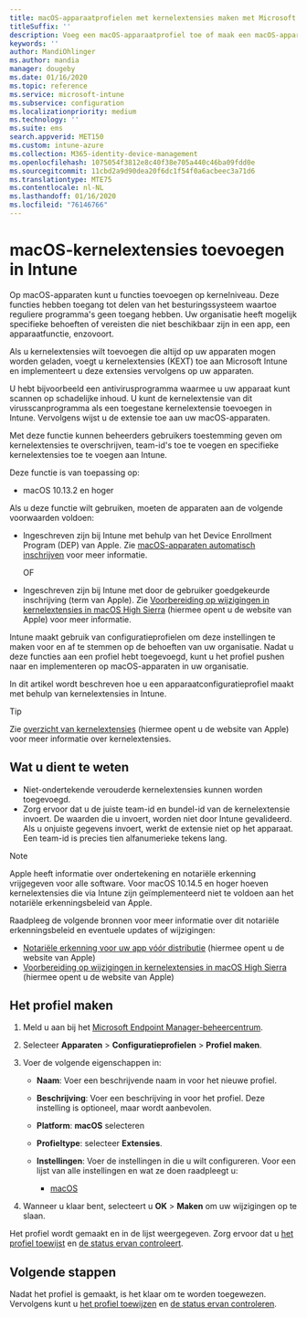 ```yaml
---
title: macOS-apparaatprofielen met kernelextensies maken met Microsoft Intune - Azure | Microsoft Docs
titleSuffix: ''
description: Voeg een macOS-apparaatprofiel toe of maak een macOS-apparaatprofiel en configureer vervolgens kernelextensies om gebruikers toe te staan acties te overschrijven, een team-id toe te voegen en vervolgens een bundel- en team-id toe te voegen in Microsoft Intune.
keywords: ''
author: MandiOhlinger
ms.author: mandia
manager: dougeby
ms.date: 01/16/2020
ms.topic: reference
ms.service: microsoft-intune
ms.subservice: configuration
ms.localizationpriority: medium
ms.technology: ''
ms.suite: ems
search.appverid: MET150
ms.custom: intune-azure
ms.collection: M365-identity-device-management
ms.openlocfilehash: 1075054f3812e8c40f38e705a440c46ba09fdd0e
ms.sourcegitcommit: 11cbd2a9d90dea20f6dc1f54f0a6acbeec3a71d6
ms.translationtype: MTE75
ms.contentlocale: nl-NL
ms.lasthandoff: 01/16/2020
ms.locfileid: "76146766"
---
```

# <a name="add-macos-kernel-extensions-in-intune"></a>macOS-kernelextensies toevoegen in Intune

Op macOS-apparaten kunt u functies toevoegen op kernelniveau. Deze functies hebben toegang tot delen van het besturingssysteem waartoe reguliere programma's geen toegang hebben. Uw organisatie heeft mogelijk specifieke behoeften of vereisten die niet beschikbaar zijn in een app, een apparaatfunctie, enzovoort. 

Als u kernelextensies wilt toevoegen die altijd op uw apparaten mogen worden geladen, voegt u kernelextensies (KEXT) toe aan Microsoft Intune en implementeert u deze extensies vervolgens op uw apparaten.

U hebt bijvoorbeeld een antivirusprogramma waarmee u uw apparaat kunt scannen op schadelijke inhoud. U kunt de kernelextensie van dit virusscanprogramma als een toegestane kernelextensie toevoegen in Intune. Vervolgens wijst u de extensie toe aan uw macOS-apparaten.

Met deze functie kunnen beheerders gebruikers toestemming geven om kernelextensies te overschrijven, team-id's toe te voegen en specifieke kernelextensies toe te voegen aan Intune.

Deze functie is van toepassing op:

- macOS 10.13.2 en hoger

Als u deze functie wilt gebruiken, moeten de apparaten aan de volgende voorwaarden voldoen:

- Ingeschreven zijn bij Intune met behulp van het Device Enrollment Program (DEP) van Apple. Zie [macOS-apparaten automatisch inschrijven](../enrollment/device-enrollment-program-enroll-macos.md) voor meer informatie.

  OF

- Ingeschreven zijn bij Intune met door de gebruiker goedgekeurde inschrijving (term van Apple). Zie [Voorbereiding op wijzigingen in kernelextensies in macOS High Sierra](https://support.apple.com/en-us/HT208019) (hiermee opent u de website van Apple) voor meer informatie.

Intune maakt gebruik van configuratieprofielen om deze instellingen te maken voor en af te stemmen op de behoeften van uw organisatie. Nadat u deze functies aan een profiel hebt toegevoegd, kunt u het profiel pushen naar en implementeren op macOS-apparaten in uw organisatie.

In dit artikel wordt beschreven hoe u een apparaatconfiguratieprofiel maakt met behulp van kernelextensies in Intune.

> [!TIP]
> Zie [overzicht van kernelextensies](https://developer.apple.com/library/archive/documentation/Darwin/Conceptual/KernelProgramming/Extend/Extend.html) (hiermee opent u de website van Apple) voor meer informatie over kernelextensies.

## <a name="what-you-need-to-know"></a>Wat u dient te weten

- Niet-ondertekende verouderde kernelextensies kunnen worden toegevoegd.
- Zorg ervoor dat u de juiste team-id en bundel-id van de kernelextensie invoert. De waarden die u invoert, worden niet door Intune gevalideerd. Als u onjuiste gegevens invoert, werkt de extensie niet op het apparaat. Een team-id is precies tien alfanumerieke tekens lang. 

> [!NOTE]
> Apple heeft informatie over ondertekening en notariële erkenning vrijgegeven voor alle software. Voor macOS 10.14.5 en hoger hoeven kernelextensies die via Intune zijn geïmplementeerd niet te voldoen aan het notariële erkenningsbeleid van Apple.
>
> Raadpleeg de volgende bronnen voor meer informatie over dit notariële erkenningsbeleid en eventuele updates of wijzigingen:
>
> - [Notariële erkenning voor uw app vóór distributie](https://developer.apple.com/documentation/security/notarizing_your_app_before_distribution) (hiermee opent u de website van Apple) 
> - [Voorbereiding op wijzigingen in kernelextensies in macOS High Sierra](https://support.apple.com/en-us/HT208019) (hiermee opent u de website van Apple)

## <a name="create-the-profile"></a>Het profiel maken

1. Meld u aan bij het [Microsoft Endpoint Manager-beheercentrum](https://go.microsoft.com/fwlink/?linkid=2109431).
2. Selecteer **Apparaten** > **Configuratieprofielen** > **Profiel maken**.
3. Voer de volgende eigenschappen in:

    - **Naam**: Voer een beschrijvende naam in voor het nieuwe profiel.
    - **Beschrijving**: Voer een beschrijving in voor het profiel. Deze instelling is optioneel, maar wordt aanbevolen.
    - **Platform**: **macOS** selecteren
    - **Profieltype**: selecteer **Extensies**.
    - **Instellingen**: Voer de instellingen in die u wilt configureren. Voor een lijst van alle instellingen en wat ze doen raadpleegt u:

        - [macOS](kernel-extensions-settings-macos.md)

4. Wanneer u klaar bent, selecteert u **OK** > **Maken** om uw wijzigingen op te slaan.

Het profiel wordt gemaakt en in de lijst weergegeven. Zorg ervoor dat u [het profiel toewijst](../device-profile-assign.md) en [de status ervan controleert](../device-profile-monitor.md).

## <a name="next-steps"></a>Volgende stappen

Nadat het profiel is gemaakt, is het klaar om te worden toegewezen. Vervolgens kunt u [het profiel toewijzen](../device-profile-assign.md) en [de status ervan controleren](../device-profile-monitor.md).
